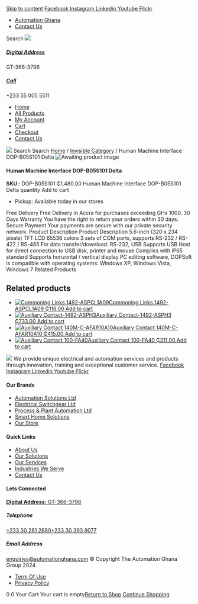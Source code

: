 [Skip to content](https://store.automationghana.com/product/human-machine-interface-dop-b05s101-delta/#content)
[ Facebook ](https://www.facebook.com/automationgh/) [ Instagram ](https://www.instagram.com/automationgh/) [ Linkedin ](https://www.linkedin.com/company/the-automation-ghana-limited/) [ Youtube ](https://www.youtube.com/channel/UCurrRDUSm5oIW39VXjn1u0w) [ Flickr ](https://www.flickr.com/photos/181794037@N07/)
  * [ Automation Ghana ](https://automationghana.com)
  * [ Contact Us ](https://store.automationghana.com/contact/)


Search
[ ![](https://store.automationghana.com/wp-content/uploads/2024/04/Website-TAGG-Logo-BLUE.png) ](https://store.automationghana.com/)
[ ](https://maps.app.goo.gl/m4xeaagWCNbLk4jM6)
#####  [ Digital Address ](https://maps.app.goo.gl/m4xeaagWCNbLk4jM6)
GT-366-3796 
[ ](tel:+233550055511)
#####  [ Call ](tel:+233550055511)
+233 55 005 5511 
  * [Home](https://store.automationghana.com/)
  * [All Products](https://store.automationghana.com/shop/)
  * [My Account](https://store.automationghana.com/my-account/)
  * [Cart](https://store.automationghana.com/cart/)
  * [Checkout](https://store.automationghana.com/checkout/)
  * [Contact Us](https://store.automationghana.com/contact/)


[![](https://store.automationghana.com/wp-content/uploads/2024/04/AutomationGhana_logo_white.png)](https://store.automationghana.com)
Search
Search
[Home](https://store.automationghana.com) / [Invisible Category](https://store.automationghana.com/product-category/invisible-category/) / Human Machine Interface DOP-B05S101 Delta
![Awaiting product image](https://store.automationghana.com/wp-content/uploads/woocommerce-placeholder-600x600.png)
####  Human Machine Interface DOP-B05S101 Delta 
**SKU :** DOP-B05S101 
₵1,480.00
Human Machine Interface DOP-B05S101 Delta quantity
Add to cart
  * Pickup: Available today in our stores


Free Delivery 
Free Delivery in Accra for purchases exceeding GHs 1000. 
30 Days Warranty 
You have the right to return your orders within 30 days. 
Secure Payment 
Your payments are secure with our private security network. 
Product Description
Product Description
5.6-inch (320 x 234 pixels) TFT LCD 65536 colors 3 sets of COM ports, supports RS-232 / RS-422 / RS-485 For data transfer/download: RS-232, USB Supports USB Host for direct connection to USB disk, printer and mouse Complies with IP65 standard Supports horizontal / vertical display PC editing software, DOPSoft is compatible with operating systems: Windows XP, Windows Vista, Windows 7
Related Products 
## Related products
  * [![Commoning Links 1492-ASPCL1A09](https://store.automationghana.com/wp-content/uploads/2020/12/1492-ASPCL1A09.jpg)Commoning Links 1492-ASPCL1A09 ₵116.00 ](https://store.automationghana.com/product/commoning-links-1492-aspcl1a09/)
[Add to cart](https://store.automationghana.com/product/human-machine-interface-dop-b05s101-delta/?add-to-cart=2985)
  * [![Auxiliary Contact-1492-ASPH3](https://store.automationghana.com/wp-content/uploads/2020/12/1492-ASPH3-300x300.jpg)Auxiliary Contact-1492-ASPH3 ₵733.00 ](https://store.automationghana.com/product/auxiliary-contact-1492-asph3/)
[Add to cart](https://store.automationghana.com/product/human-machine-interface-dop-b05s101-delta/?add-to-cart=2967)
  * [![Auxiliary Contact 140M-C-AFAR10A10](https://store.automationghana.com/wp-content/uploads/2020/12/140M-C-AFAR10A10-300x298.jpg)Auxiliary Contact 140M-C-AFAR10A10 ₵415.00 ](https://store.automationghana.com/product/auxiliary-contact-140m-c-afar10a10/)
[Add to cart](https://store.automationghana.com/product/human-machine-interface-dop-b05s101-delta/?add-to-cart=2965)
  * [![Auxiliary Contact 100-FA40](https://store.automationghana.com/wp-content/uploads/2020/11/100-FA40.jpg)Auxiliary Contact 100-FA40 ₵311.00 ](https://store.automationghana.com/product/auxiliary-contact-100-fa40-rockwell/)
[Add to cart](https://store.automationghana.com/product/human-machine-interface-dop-b05s101-delta/?add-to-cart=2939)


![](https://store.automationghana.com/wp-content/uploads/2024/04/AutomationGhana_logo_white.png)
We provide unique electrical and automation services and products through innovation, training and exceptional customer service.
[ Facebook ](https://www.facebook.com/automationgh/) [ Instagram ](https://www.instagram.com/automationgh/) [ Linkedin ](https://www.linkedin.com/company/the-automation-ghana-limited/) [ Youtube ](https://www.youtube.com/channel/UCurrRDUSm5oIW39VXjn1u0w) [ Flickr ](https://www.flickr.com/photos/181794037@N07/)
#### Our Brands
  * [ Automation Solutions Ltd ](https://store.automationghana.com/product/human-machine-interface-dop-b05s101-delta/)
  * [ Electrical Switchgear Ltd ](https://store.automationghana.com/product/human-machine-interface-dop-b05s101-delta/)
  * [ Process & Plant Automation Ltd ](https://store.automationghana.com/product/human-machine-interface-dop-b05s101-delta/)
  * [ Smart Home Solutions ](https://store.automationghana.com/product/human-machine-interface-dop-b05s101-delta/)
  * [ Our Store ](https://store.automationghana.com/product/human-machine-interface-dop-b05s101-delta/)


#### Quick Links
  * [ About Us ](https://store.automationghana.com/product/human-machine-interface-dop-b05s101-delta/)
  * [ Our Solutions ](https://store.automationghana.com/product/human-machine-interface-dop-b05s101-delta/)
  * [ Our Services ](https://store.automationghana.com/product/human-machine-interface-dop-b05s101-delta/)
  * [ Industries We Serve ](https://store.automationghana.com/product/human-machine-interface-dop-b05s101-delta/)
  * [ Contact Us ](https://store.automationghana.com/product/human-machine-interface-dop-b05s101-delta/)


#### Lets Connected
[**Digital Address:** GT-366-3796](https://maps.app.goo.gl/m4xeaagWCNbLk4jM6)
#####  Telephone 
[ +233 30 281 2680](tel:+233302812680)[+233 30 393 9077](https://store.automationghana.com/product/human-machine-interface-dop-b05s101-delta/+233303939077)
#####  Email Address 
enquiries@automationghana.com 
© Copyright The Automation Ghana Group 2024
  * [ Term Of Use ](https://store.automationghana.com/product/human-machine-interface-dop-b05s101-delta/)
  * [ Privacy Policy ](https://store.automationghana.com/product/human-machine-interface-dop-b05s101-delta/)


0
0
Your Cart
Your cart is empty[Return to Shop](https://store.automationghana.com/shop/)
[Continue Shopping](https://store.automationghana.com/product/human-machine-interface-dop-b05s101-delta/)
